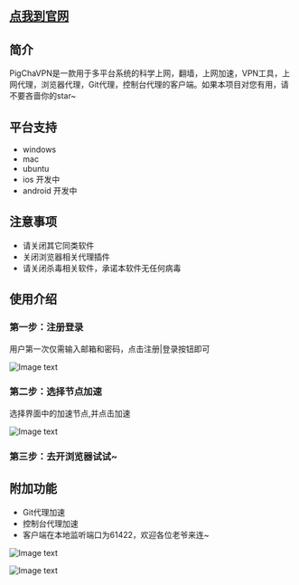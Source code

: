 ## [点我到官网](http://pigcha.com)


## 简介
PigChaVPN是一款用于多平台系统的科学上网，翻墙，上网加速，VPN工具，上网代理，浏览器代理，Git代理，控制台代理的客户端。如果本项目对您有用，请不要吝啬你的star~
## 平台支持
- windows
- mac
- ubuntu
- ios 开发中
- android 开发中

## 注意事项
- 请关闭其它同类软件
- 关闭浏览器相关代理插件
- 请关闭杀毒相关软件，承诺本软件无任何病毒

## 使用介绍
### 第一步：注册登录
用户第一次仅需输入邮箱和密码，点击注册|登录按钮即可

![Image text](http://pigcha.com:6789/PigChaVPN/misc/pic2.png)

### 第二步：选择节点加速
选择界面中的加速节点,并点击加速

![Image text](http://pigcha.com:6789/PigChaVPN/misc/pic3.png)

### 第三步：去开浏览器试试~
## 附加功能
- Git代理加速
- 控制台代理加速
- 客户端在本地监听端口为61422，欢迎各位老爷来连~

![Image text](http://pigcha.com:6789/PigChaVPN/misc/pic1.png)

![Image text](http://pigcha.com:6789/PigChaVPN/misc/pic0.png)
